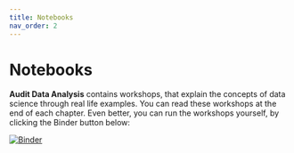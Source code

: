 ```yaml
---
title: Notebooks
nav_order: 2
---
```


# Notebooks

**Audit Data Analysis** contains workshops, that explain the concepts of data science through real life examples. You can read these workshops at the end of each chapter. Even better, you can run the workshops yourself, by clicking the Binder button below:

[![Binder](https://mybinder.org/badge_logo.svg)](https://mybinder.org/v2/gh/LuHoo/workbooks/main?urlpath=rstudio)
